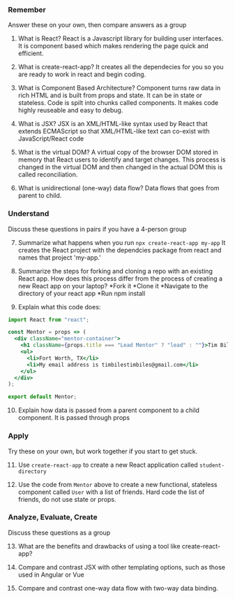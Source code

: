 ### Remember

Answer these on your own, then compare answers as a group

1.  What is React?
React is a Javascript library for building user interfaces. It is component based which makes rendering the page quick and efficient. 

2.  What is create-react-app?
It creates all the dependecies for you so you are ready to work in react and begin coding.

3.  What is Component Based Architecture?
Component turns raw data in rich HTML and is built from props and state. It can be in state or stateless. Code is spilt into chunks called components. It makes code highly reuseable and easy to debug.


4.  What is JSX?
JSX is an XML/HTML-like syntax used by React that extends ECMAScript so that XML/HTML-like text can co-exist with JavaScript/React code

5.  What is the virtual DOM?
A virtual copy of the browser DOM stored in memory that React users to identify and target changes.
This process is changed in the virtual DOM and then changed in the actual DOM this is called reconciliation.

6.  What is unidirectional (one-way) data flow?
Data flows that goes from parent to child.

### Understand

Discuss these questions in pairs if you have a 4-person group

7.  Summarize what happens when you run `npx create-react-app my-app`
It creates the React project with the dependcies package from react and names that project 'my-app.' 

8.  Summarize the steps for forking and cloning a repo with an existing React app. How does this process differ from the process of creating a new React app on your laptop?
  *Fork it
  *Clone it
  *Navigate to the directory of your react app
  *Run npm install 

9.  Explain what this code does:

```jsx
import React from "react";

const Mentor = props => (
  <div className="mentor-container">
    <h1 className={props.title === "Lead Mentor" ? "lead" : ""}>Tim Biles</h1>
    <ul>
      <li>Fort Worth, TX</li>
      <li>My email address is timbilestimbiles@gmail.com</li>
    </ul>
  </div>
);

export default Mentor;
```

10.  Explain how data is passed from a parent component to a child component.
It is passed through props

### Apply

Try these on your own, but work together if you start to get stuck.

11.  Use `create-react-app` to create a new React application called `student-directory`

12.  Use the code from `Mentor` above to create a new functional, stateless component called `User` with a list of friends. Hard code the list of friends, do not use state or props.

### Analyze, Evaluate, Create

Discuss these questions as a group

13. What are the benefits and drawbacks of using a tool like create-react-app?

14. Compare and contrast JSX with other templating options, such as those used in Angular or Vue

15. Compare and contrast one-way data flow with two-way data binding.
